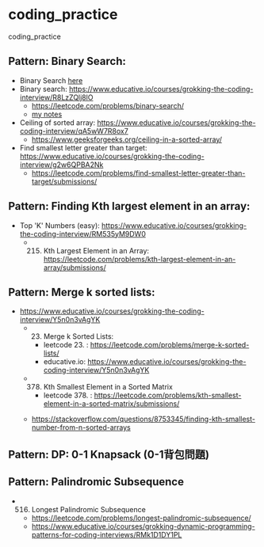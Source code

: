 # coding_practice
coding_practice



## Pattern: Binary Search:
  * Binary Search [here](leetcode)
  * Binary search: https://www.educative.io/courses/grokking-the-coding-interview/R8LzZQlj8lO <br>
    *  https://leetcode.com/problems/binary-search/ <br>
    * [my notes](leetcode/704.BinarySearch)
  * Ceiling of sorted array: https://www.educative.io/courses/grokking-the-coding-interview/qA5wW7R8ox7
    * https://www.geeksforgeeks.org/ceiling-in-a-sorted-array/
  * Find smallest letter greater than target: https://www.educative.io/courses/grokking-the-coding-interview/g2w6QPBA2Nk
    * https://leetcode.com/problems/find-smallest-letter-greater-than-target/submissions/


## Pattern: Finding Kth largest element in an array:
  * Top 'K' Numbers (easy): https://www.educative.io/courses/grokking-the-coding-interview/RM535yM9DW0
    * 215. Kth Largest Element in an Array: https://leetcode.com/problems/kth-largest-element-in-an-array/submissions/


## Pattern: Merge k sorted lists:
  * https://www.educative.io/courses/grokking-the-coding-interview/Y5n0n3vAgYK
    * 23. Merge k Sorted Lists: 
      * leetcode 23. : https://leetcode.com/problems/merge-k-sorted-lists/
      * educative.io: https://www.educative.io/courses/grokking-the-coding-interview/Y5n0n3vAgYK

    * 378. Kth Smallest Element in a Sorted Matrix
      * leetcode 378. : https://leetcode.com/problems/kth-smallest-element-in-a-sorted-matrix/submissions/
    * https://stackoverflow.com/questions/8753345/finding-kth-smallest-number-from-n-sorted-arrays

## Pattern: DP: 0-1 Knapsack (0-1背包問題) 

## Pattern: Palindromic Subsequence
  * 516. Longest Palindromic Subsequence
    * https://leetcode.com/problems/longest-palindromic-subsequence/
    * https://www.educative.io/courses/grokking-dynamic-programming-patterns-for-coding-interviews/RMk1D1DY1PL





